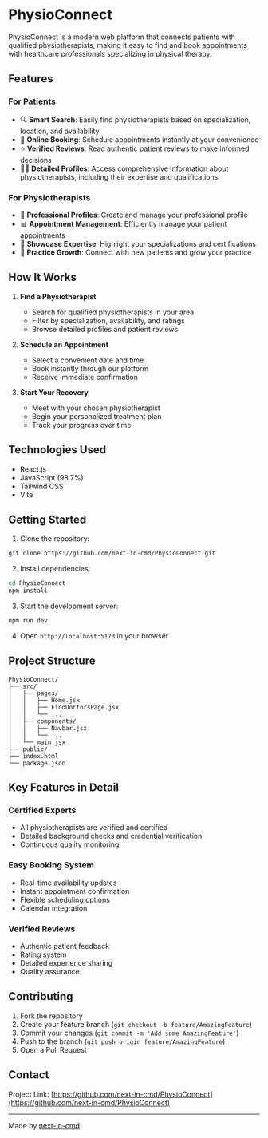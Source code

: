 # PhysioConnect

PhysioConnect is a modern web platform that connects patients with qualified physiotherapists, making it easy to find and book appointments with healthcare professionals specializing in physical therapy.



## Features

### For Patients
- 🔍 **Smart Search**: Easily find physiotherapists based on specialization, location, and availability
- 📅 **Online Booking**: Schedule appointments instantly at your convenience
- ⭐ **Verified Reviews**: Read authentic patient reviews to make informed decisions
- 👨‍⚕️ **Detailed Profiles**: Access comprehensive information about physiotherapists, including their expertise and qualifications

### For Physiotherapists
- 👤 **Professional Profiles**: Create and manage your professional profile
- 📊 **Appointment Management**: Efficiently manage your patient appointments
- 🌟 **Showcase Expertise**: Highlight your specializations and certifications
- 🏥 **Practice Growth**: Connect with new patients and grow your practice

## How It Works

1. **Find a Physiotherapist**
   - Search for qualified physiotherapists in your area
   - Filter by specialization, availability, and ratings
   - Browse detailed profiles and patient reviews

2. **Schedule an Appointment**
   - Select a convenient date and time
   - Book instantly through our platform
   - Receive immediate confirmation

3. **Start Your Recovery**
   - Meet with your chosen physiotherapist
   - Begin your personalized treatment plan
   - Track your progress over time

## Technologies Used

- React.js
- JavaScript (98.7%)
- Tailwind CSS
- Vite

## Getting Started

1. Clone the repository:
```bash
git clone https://github.com/next-in-cmd/PhysioConnect.git
```

2. Install dependencies:
```bash
cd PhysioConnect
npm install
```

3. Start the development server:
```bash
npm run dev
```

4. Open `http://localhost:5173` in your browser

## Project Structure

```
PhysioConnect/
├── src/
│   ├── pages/
│   │   ├── Home.jsx
│   │   ├── FindDoctorsPage.jsx
│   │   └── ...
│   ├── components/
│   │   ├── Navbar.jsx
│   │   └── ...
│   └── main.jsx
├── public/
├── index.html
└── package.json
```

## Key Features in Detail

### Certified Experts
- All physiotherapists are verified and certified
- Detailed background checks and credential verification
- Continuous quality monitoring

### Easy Booking System
- Real-time availability updates
- Instant appointment confirmation
- Flexible scheduling options
- Calendar integration

### Verified Reviews
- Authentic patient feedback
- Rating system
- Detailed experience sharing
- Quality assurance

## Contributing

1. Fork the repository
2. Create your feature branch (`git checkout -b feature/AmazingFeature`)
3. Commit your changes (`git commit -m 'Add some AmazingFeature'`)
4. Push to the branch (`git push origin feature/AmazingFeature`)
5. Open a Pull Request


## Contact

Project Link: [https://github.com/next-in-cmd/PhysioConnect](https://github.com/next-in-cmd/PhysioConnect)

---

Made by [next-in-cmd](https://github.com/next-in-cmd)
